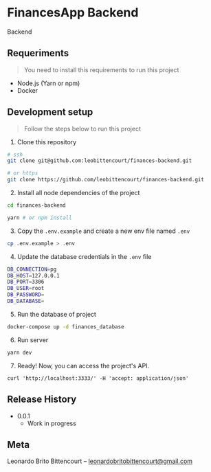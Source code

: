 # FinancesApp Backend
Backend

## Requeriments
> You need to install this requirements to run this project
- Node.js (Yarn or npm)
- Docker

## Development setup
> Follow the steps below to run this project

1. Clone this repository

```sh
# ssh
git clone git@github.com:leobittencourt/finances-backend.git

# or https
git clone https://github.com/leobittencourt/finances-backend.git
```

2. Install all node dependencies of the project

```sh
cd finances-backend

yarn # or npm install
```

3. Copy the `.env.example` and create a new env file named `.env`

```sh
cp .env.example > .env
```

4. Update the database credentials in the `.env` file

```sh
DB_CONNECTION=pg
DB_HOST=127.0.0.1
DB_PORT=3306
DB_USER=root
DB_PASSWORD=
DB_DATABASE=
```

5. Run the database of project

```sh
docker-compose up -d finances_database
```

6. Run server

```sh
yarn dev
```

7. Ready! Now, you can access the project's API.

```ssh
curl 'http://localhost:3333/' -H 'accept: application/json'
```

## Release History

* 0.0.1
    * Work in progress

## Meta

Leonardo Brito Bittencourt – leonardobritobittencourt@gmail.com
